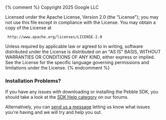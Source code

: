 {% comment %}
 Copyright 2025 Google LLC

 Licensed under the Apache License, Version 2.0 (the "License");
 you may not use this file except in compliance with the License.
 You may obtain a copy of the License at

     http://www.apache.org/licenses/LICENSE-2.0

 Unless required by applicable law or agreed to in writing, software
 distributed under the License is distributed on an "AS IS" BASIS,
 WITHOUT WARRANTIES OR CONDITIONS OF ANY KIND, either express or implied.
 See the License for the specific language governing permissions and
 limitations under the License.
{% endcomment %}

### Installation Problems?

If you have any issues with downloading or installing the Pebble SDK, you
should take a look at the 
[SDK Help category](https://forums.rebble.io/categories/watchface-sdk-help) 
on our forums.

Alternatively, you can [send us a message](/contact/) letting us know what
issues you're having and we will try and help you out.
